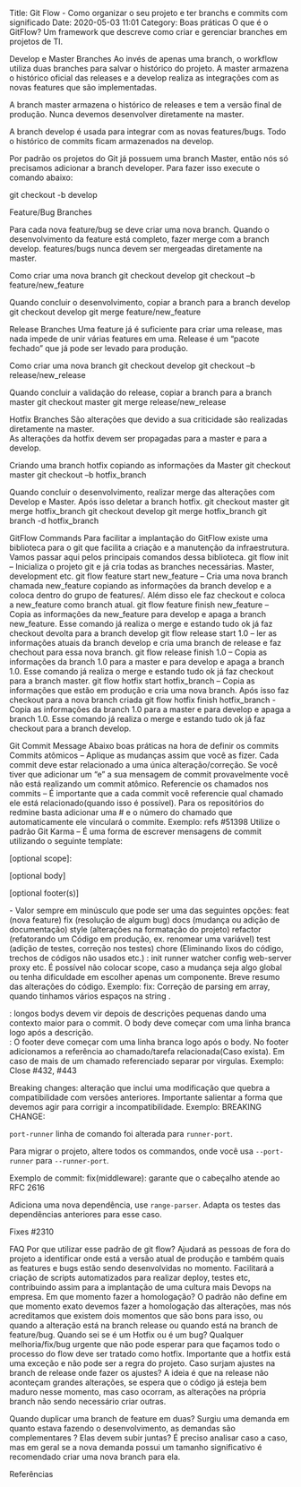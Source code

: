 Title: Git Flow - Como organizar o seu projeto e ter branchs e commits com significado
Date: 2020-05-03 11:01
Category: Boas práticas
O que é o GitFlow?
Um framework que descreve como criar e gerenciar branches em projetos de TI.

Develop e Master Branches
Ao invés de apenas uma branch, o workflow utiliza duas branches para salvar o histórico do projeto. A master armazena o histórico oficial das releases e a develop realiza as integrações com as novas features que são implementadas.

A branch master armazena o histórico de releases e tem a versão final de produção. Nunca devemos desenvolver diretamente na master.

A branch develop é usada para integrar com as novas features/bugs. Todo o histórico de commits ficam armazenados na develop. 

Por padrão os projetos do Git já possuem uma branch Master, então nós só precisamos adicionar a branch developer. Para fazer isso execute o comando abaixo:

git checkout -b develop

Feature/Bug Branches

Para cada nova feature/bug se deve criar uma nova branch. Quando o desenvolvimento da feature está completo, fazer merge com a branch develop.
features/bugs nunca devem ser mergeadas diretamente na master.

Como criar uma nova branch
git checkout develop
git checkout –b feature/new_feature

Quando concluir o desenvolvimento, copiar a branch para a branch develop
git checkout develop
git merge feature/new_feature

Release Branches
Uma feature já é suficiente para criar uma release, mas nada impede de unir várias features em uma.
Release é um “pacote fechado” que já pode ser levado para produção. 

Como criar uma nova branch
git checkout develop
git checkout –b release/new_release

Quando concluir a validação do release, copiar a branch para a branch master
git checkout master
git merge release/new_release

Hotfix Branches
São alterações que devido a sua criticidade são realizadas diretamente na master.  
As alterações da hotfix devem ser propagadas para a master e para a develop.

Criando uma branch hotfix copiando as informações da Master
git checkout master
git checkout –b hotfix_branch

Quando concluir o desenvolvimento, realizar merge das alterações com Develop e Master. Após isso deletar a branch hotfix.
git checkout master
git merge hotfix_branch
git checkout develop
git merge hotfix_branch
git branch -d hotfix_branch

GitFlow Commands
Para facilitar a implantação do GitFlow existe uma biblioteca para o git que facilita a criação e a manutenção da infraestrutura.  Vamos passar aqui pelos principais comandos dessa biblioteca.
git flow init – Inicializa o projeto git e já cria todas as branches necessárias. Master, development etc.
git flow feature start new_feature – Cria uma nova branch chamada new_feature copiando as informações da branch develop e a coloca dentro do grupo de features/. Além disso ele faz checkout e coloca a new_feature como branch atual.
git flow feature finish new_feature – Copia as informações da new_feature para develop e apaga a branch new_feature. Esse comando já realiza o merge e estando tudo ok já faz checkout devolta para a branch develop
git flow release start 1.0 – ler as informações atuais da branch develop e cria uma branch de release e faz chechout para essa nova branch.
git flow release finish 1.0 – Copia as informações da branch 1.0 para a master e para develop  e apaga a branch 1.0. Esse comando já realiza o merge e estando tudo ok já faz checkout para a branch master.
git flow hotfix start hotfix_branch – Copia as informações que estão em produção e cria uma nova branch. Após isso faz checkout para a nova branch criada
git flow hotfix finish hotfix_branch - Copia as informações da branch 1.0 para a master e para develop  e apaga a branch 1.0. Esse comando já realiza o merge e estando tudo ok já faz checkout para a branch develop.


Git Commit Message
Abaixo boas práticas na hora de definir os commits
Commits atômicos – Aplique as mudanças assim que você as fizer. Cada commit deve estar relacionado a uma única alteração/correção. Se você tiver que adicionar um “e” a sua mensagem de commit provavelmente você não está realizando um commit atômico.
Referencie os chamados nos commits – É importante que a cada commit você referencie qual chamado ele está relacionado(quando isso é possível). Para os repositórios do redmine basta adicionar uma # e o número do chamado que automaticamente ele vinculará o commite. Exemplo:   refs #51398
Utilize o padrão Git Karma – É uma forma de escrever mensagens de commit utilizando o seguinte template: 

<type>[optional scope]: <description>

[optional body]

[optional footer(s)]
  
<type> - Valor sempre em minúsculo que pode ser uma das seguintes opções: 
feat (nova feature)
fix (resolução de algum bug)
docs (mudança ou adição de documentação)
style (alterações na formatação do projeto)
refactor (refatorando um Código em produção, ex. renomear uma variável)
test (adição de testes, correção nos testes)
chore (Eliminando lixos do código, trechos de códigos não usados etc.)
<optional scope>: 
init
runner
watcher
config
web-server
proxy
etc.
É possível não colocar scope, caso a mudança seja algo global ou tenha dificuldade em escolher apenas um componente.
<description> Breve resumo das alterações do código. Exemplo: fix: Correção de parsing em array, quando tinhamos vários espaços na string .

<body>: longos bodys devem vir depois de descrições pequenas dando uma contexto maior para o commit. O body deve começar com uma linha branca logo após a descrição.  

<footer>: O footer deve começar com uma linha branca logo após o body. No footer adicionamos a referência ao chamado/tarefa relacionada(Caso exista). Em caso de mais de um chamado referenciado separar por virgulas. 
Exemplo: Close #432, #443

 Breaking changes: alteração que inclui uma modificação que quebra a compatibilidade com versões anteriores. Importante salientar a forma que devemos agir para corrigir a incompatibilidade. Exemplo: 
BREAKING CHANGE:

`port-runner` linha de comando foi alterada para `runner-port`.

Para migrar o projeto, altere todos os commandos, onde você usa `--port-runner`
para `--runner-port`.

Exemplo de commit:
fix(middleware): garante que o cabeçalho atende ao RFC 2616

Adiciona uma nova dependência, use `range-parser`. Adapta os testes das dependências anteriores para esse caso.

Fixes #2310

FAQ
Por que utilizar esse padrão de git flow?
Ajudará as pessoas de fora do projeto a identificar onde está a versão atual de produção e também quais as features e bugs estão sendo desenvolvidas no momento.
Facilitará a criação de scripts automatizados para realizar deploy, testes etc, contribuindo assim para a implantação de uma cultura mais Devops na empresa.
Em que momento fazer a homologação?
O padrão não define em que momento exato devemos fazer a homologação das alterações, mas nós acreditamos que existem dois momentos que são bons para isso, ou quando a alteração está na branch release ou quando está na branch de feature/bug.
Quando sei se é um Hotfix ou é um bug?
Qualquer melhoria/fix/bug urgente que não pode esperar para que façamos todo o processo do flow deve ser tratado como hotfix. Importante que a hotfix está uma exceção e não pode ser a regra do projeto.
Caso surjam ajustes na branch de release onde fazer os ajustes?
A ideia é que na release não aconteçam grandes alterações, se espera que o código já esteja bem maduro nesse momento, mas caso ocorram, as alterações na própria branch não sendo necessário criar outras.

Quando duplicar uma branch de feature em duas?
Surgiu uma demanda em quanto estava fazendo o desenvolvimento, as demandas são complementares ? Elas devem subir juntas? É preciso analisar caso a caso, mas em geral se a nova demanda possui um tamanho significativo é recomendado criar uma nova branch para ela.

Referências

